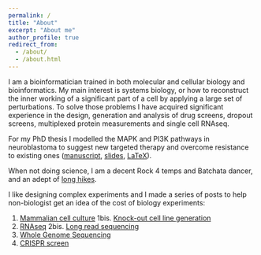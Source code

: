 ```yaml
---
permalink: /
title: "About"
excerpt: "About me"
author_profile: true
redirect_from: 
  - /about/
  - /about.html
---
```


I am a bioinformatician trained in both molecular and cellular biology and bioinformatics.
My main interest is systems biology, or how to reconstruct the inner working of a significant part of a cell by applying a large set of perturbations.
To solve those problems I have acquired significant experience in the design, generation and analysis of drug screens, dropout screens, multiplexed protein measurements and single cell RNAseq.

For my PhD thesis I modelled the MAPK and PI3K pathways in neuroblastoma to suggest new targeted therapy and overcome resistance to existing ones (<a href="files/Dorel_PhD_thesis.pdf">manuscript</a>, <a href="files/Dorel_PhD_defense.pdf">slides</a>, <a href="https://github.com/MathurinD/PhDThesis">LaTeX</a>).

When not doing science, I am a decent Rock 4 temps and Batchata dancer, and an adept of <a href="hiking">long hikes</a>.

I like designing complex experiments and I made a series of posts to help non-biologist get an idea of the cost of biology experiments:
1. [Mammalian cell culture](posts/2025/09/single_ko_generation/)
1bis. [Knock-out cell line generation](posts/2025/09/single_ko_generation/)
2. [RNAseq](posts/2025/09/short-read-sequencing/)
2bis. [Long read sequencing](posts/2025/09/long-read-sequencing/)
3. [Whole Genome Sequencing](posts/2025/09/whole-genome-sequencing)
10. [CRISPR screen](posts/2025/09/crispr_ko_screens/)

<!--
Section
=====

Subsection
-----
-->

